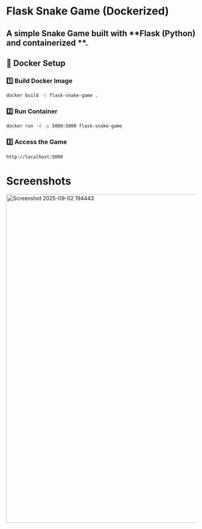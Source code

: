 # Flask Snake Game (Dockerized)

A simple **Snake Game** built with **Flask (Python) and containerized **.  
---

## 🐳 Docker Setup

### 1️⃣ Build Docker Image
```bash
docker build -t flask-snake-game .
```
### 2️⃣ Run Container
```bash
docker run -d -p 5000:5000 flask-snake-game
```
### 3️⃣ Access the Game
```bash
http://localhost:5000
```
# Screenshots
<img width="1157" height="872" alt="Screenshot 2025-09-02 194443" src="https://github.com/user-attachments/assets/0eb20dfe-e5a2-41e6-bc98-f93272f55362" />
